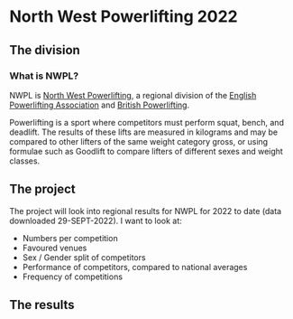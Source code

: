 # North West Powerlifting 2022
 
## The division
### What is NWPL?
NWPL is [North West Powerlifting](https://northwestpowerlifting.com/), a regional division of the [English Powerlifting Association](https://www.englishpowerlifting.co.uk/) and [British Powerlifting](https://www.britishpowerlifting.org/).

Powerlifting is a sport where competitors must perform squat, bench, and deadlift. The results of these lifts are measured in kilograms and may be compared to other lifters of the same weight category gross, or using formulae such as Goodlift to compare lifters of different sexes and weight classes.

## The project
The project will look into regional results for NWPL for 2022 to date (data downloaded 29-SEPT-2022). I want to look at:
- Numbers per competition
- Favoured venues
- Sex / Gender split of competitors
- Performance of competitors, compared to national averages
- Frequency of competitions

## The results
